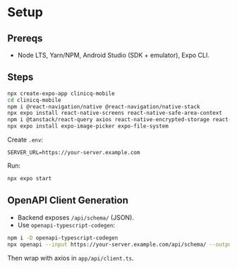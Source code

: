# Setup
## Prereqs
- Node LTS, Yarn/NPM, Android Studio (SDK + emulator), Expo CLI.

## Steps
```bash
npx create-expo-app clinicq-mobile
cd clinicq-mobile
npm i @react-navigation/native @react-navigation/native-stack
npx expo install react-native-screens react-native-safe-area-context
npm i @tanstack/react-query axios react-native-encrypted-storage react-hook-form zod
npx expo install expo-image-picker expo-file-system
```

Create `.env`:
```
SERVER_URL=https://your-server.example.com
```

Run:
```bash
npx expo start
```

## OpenAPI Client Generation
- Backend exposes `/api/schema/` (JSON).
- Use `openapi-typescript-codegen`:
```bash
npm i -D openapi-typescript-codegen
npx openapi --input https://your-server.example.com/api/schema/ --output app/api/generated
```
Then wrap with axios in `app/api/client.ts`.
